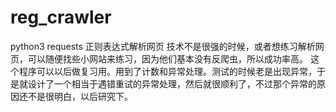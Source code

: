 # reg_crawler
python3 requests 正则表达式解析网页
技术不是很强的时候，或者想练习解析网页，可以随便找些小网站来练习，因为他们基本没有反爬虫，所以成功率高。
这个程序可以以后做复习用。用到了计数和异常处理。测试的时候老是出现异常，于是就设计了一个相当于遇错重试的异常处理，然后就很顺利了，不过那个异常的原因还不是很明白，以后研究下。
